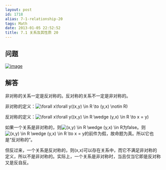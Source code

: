 ```yaml
---
layout: post
id: 1718
alias: 7-1-relationship-20
tags: Math
date: 2013-01-05 22:52:52
title: 7.1 关系及其性质 20
---
```


## 问题

[![image](http://freewind.me/wp-content/uploads/2013/01/image92.png "image")](http://freewind.me/wp-content/uploads/2013/01/image92.png)

## 解答

非对称的关系一定是反对称的。反对称的关系不一定是非对称的。

非对称的定义：![\forall x\forall y((x,y) \in R \to (y,x) \notin R)](http://chart.apis.google.com/chart?cht=tx&chs=1x0&chf=bg,s,FFFFFF00&chco=000000&chl=%5Cforall%20x%5Cforall%20y%28%28x%2Cy%29%20%5Cin%20R%20%5Cto%20%28y%2Cx%29%20%5Cnotin%20R%29)

反对称的定义：![\forall x\forall y((x,y) \in R \wedge (y,x) \in R \to x = y)](http://chart.apis.google.com/chart?cht=tx&chs=1x0&chf=bg,s,FFFFFF00&chco=000000&chl=%5Cforall%20x%5Cforall%20y%28%28x%2Cy%29%20%5Cin%20R%20%5Cwedge%20%28y%2Cx%29%20%5Cin%20R%20%5Cto%20x%20%3D%20y%29)

如果一个关系是非对称的，则![(x,y) \in R \wedge (y,x) \in R](http://chart.apis.google.com/chart?cht=tx&chs=1x0&chf=bg,s,FFFFFF00&chco=000000&chl=%28x%2Cy%29%20%5Cin%20R%20%5Cwedge%20%28y%2Cx%29%20%5Cin%20R)为false。则![(x,y) \in R \wedge (y,x) \in R \to x = y](http://chart.apis.google.com/chart?cht=tx&chs=1x0&chf=bg,s,FFFFFF00&chco=000000&chl=%28x%2Cy%29%20%5Cin%20R%20%5Cwedge%20%28y%2Cx%29%20%5Cin%20R%20%5Cto%20x%20%3D%20y)的前件为假，故命题为真。所以它也是“反对称的”。

但反过来，一个关系是反对称的，则(x,x)可以存在关系中，而它不满足非对称的定义，所以不是非对称的。实际上，一个关系是非对称时，当且仅当它即是反对称又是反自反。
